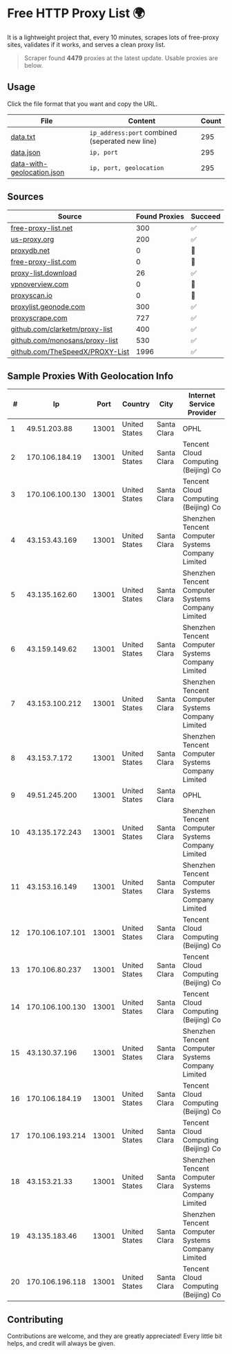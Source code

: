 
# Free HTTP Proxy List 🌍

It is a lightweight project that, every 10 minutes, scrapes lots of free-proxy sites, validates if it works, and serves a clean proxy list.


> Scraper found **4479** proxies at the latest update. Usable proxies are below.

## Usage

Click the file format that you want and copy the URL.


|File|Content|Count|
|----|-------|-----|
|[data.txt](https://raw.githubusercontent.com/themiralay/Proxy-List-World/master/data.txt)|`ip_address:port` combined (seperated new line)|295|
|[data.json](https://raw.githubusercontent.com/themiralay/Proxy-List-World/master/data.json)|`ip, port`|295|
|[data-with-geolocation.json](https://raw.githubusercontent.com/themiralay/Proxy-List-World/master/data-with-geolocation.json)|`ip, port, geolocation`|295|

## Sources

|Source|Found Proxies|Succeed|
|------|-------------|-------|
|[free-proxy-list.net](https://free-proxy-list.net)|300|✅|
|[us-proxy.org](https://www.us-proxy.org)|200|✅|
|[proxydb.net](http://proxydb.net)|0|🚫|
|[free-proxy-list.com](https://free-proxy-list.com/?page=&port=&type%5B%5D=http&type%5B%5D=https&up_time=0&search=Search)|0|🚫|
|[proxy-list.download](https://www.proxy-list.download/HTTP)|26|✅|
|[vpnoverview.com](https://vpnoverview.com/privacy/anonymous-browsing/free-proxy-servers)|0|🚫|
|[proxyscan.io](https://www.proxyscan.io)|0|🚫|
|[proxylist.geonode.com](https://proxylist.geonode.com/api/proxy-list?limit=300&page=1&sort_by=lastChecked&sort_type=desc&protocols=http,https)|300|✅|
|[proxyscrape.com](https://api.proxyscrape.com/v2/?request=displayproxies&protocol=http&timeout=10000&country=all&ssl=all&anonymity=all)|727|✅|
|[github.com/clarketm/proxy-list](https://raw.githubusercontent.com/clarketm/proxy-list/master/proxy-list-raw.txt)|400|✅|
|[github.com/monosans/proxy-list](https://raw.githubusercontent.com/monosans/proxy-list/main/proxies/http.txt)|530|✅|
|[github.com/TheSpeedX/PROXY-List](https://raw.githubusercontent.com/TheSpeedX/PROXY-List/master/http.txt)|1996|✅|


## Sample Proxies With Geolocation Info

|#|Ip|Port|Country|City|Internet Service Provider|
|-|--|----|-------|----|-------------------------|
|1|49.51.203.88|13001|United States|Santa Clara|OPHL|
|2|170.106.184.19|13001|United States|Santa Clara|Tencent Cloud Computing (Beijing) Co|
|3|170.106.100.130|13001|United States|Santa Clara|Tencent Cloud Computing (Beijing) Co|
|4|43.153.43.169|13001|United States|Santa Clara|Shenzhen Tencent Computer Systems Company Limited|
|5|43.135.162.60|13001|United States|Santa Clara|Shenzhen Tencent Computer Systems Company Limited|
|6|43.159.149.62|13001|United States|Santa Clara|Shenzhen Tencent Computer Systems Company Limited|
|7|43.153.100.212|13001|United States|Santa Clara|Shenzhen Tencent Computer Systems Company Limited|
|8|43.153.7.172|13001|United States|Santa Clara|Shenzhen Tencent Computer Systems Company Limited|
|9|49.51.245.200|13001|United States|Santa Clara|OPHL|
|10|43.135.172.243|13001|United States|Santa Clara|Shenzhen Tencent Computer Systems Company Limited|
|11|43.153.16.149|13001|United States|Santa Clara|Shenzhen Tencent Computer Systems Company Limited|
|12|170.106.107.101|13001|United States|Santa Clara|Tencent Cloud Computing (Beijing) Co|
|13|170.106.80.237|13001|United States|Santa Clara|Tencent Cloud Computing (Beijing) Co|
|14|170.106.100.130|13001|United States|Santa Clara|Tencent Cloud Computing (Beijing) Co|
|15|43.130.37.196|13001|United States|Santa Clara|Shenzhen Tencent Computer Systems Company Limited|
|16|170.106.184.19|13001|United States|Santa Clara|Tencent Cloud Computing (Beijing) Co|
|17|170.106.193.214|13001|United States|Santa Clara|Tencent Cloud Computing (Beijing) Co|
|18|43.153.21.33|13001|United States|Santa Clara|Shenzhen Tencent Computer Systems Company Limited|
|19|43.135.183.46|13001|United States|Santa Clara|Shenzhen Tencent Computer Systems Company Limited|
|20|170.106.196.118|13001|United States|Santa Clara|Tencent Cloud Computing (Beijing) Co|



## Contributing

Contributions are welcome, and they are greatly appreciated! Every
little bit helps, and credit will always be given.

